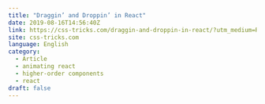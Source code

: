 ```yaml
---
title: "Draggin’ and Droppin’ in React"
date: 2019-08-16T14:56:40Z
link: https://css-tricks.com/draggin-and-droppin-in-react/?utm_medium=RSS&utm_source=news.12bit.vn
site: css-tricks.com
language: English
category:
  - Article
  - animating react
  - higher-order components
  - react
draft: false
---
```

